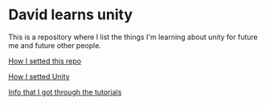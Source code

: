 # David learns unity

This is a repository where I list the things I'm learning about unity for future me and future other people.

[How I setted this repo](https://github.com/d-prieto/davidlearnsunity/blob/main/Starting/Setting%20Unity.md#setting-the-github-and-these-pages)

[How I setted Unity](https://github.com/d-prieto/davidlearnsunity/blob/main/Starting/Setting%20Unity.md#installing-unity)

[Info that I got through the tutorials](https://github.com/d-prieto/davidlearnsunity/blob/main/Starting/Tutorials.md#useful-info)
